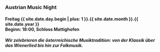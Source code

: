 ### Austrian Music Night
#### Freitag {{ site.date.day.begin | plus: 1 }}.{{ site.date.month }}.{{ site.date.year }}<br>Beginn: 18:00, Schloss Mattighofen
##### Wir zelebrieren die österreichische Musiktradition: von der Klassik über das Wienerlied bis hin zur Folkmusik.<br>
